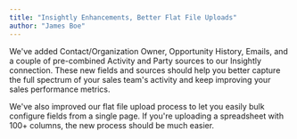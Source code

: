 ```yaml
---
title: "Insightly Enhancements, Better Flat File Uploads"
author: "James Boe"
---
```

We've added Contact/Organization Owner, Opportunity History, Emails, and a couple of pre-combined Activity and Party sources to our Insightly connection.<!--more--> These new fields and sources should help you better capture the full spectrum of your sales team's activity and keep improving your sales performance metrics.We've also improved our flat file upload process to let you easily bulk configure fields from a single page. If you're uploading a spreadsheet with 100+ columns, the new process should be much easier.
